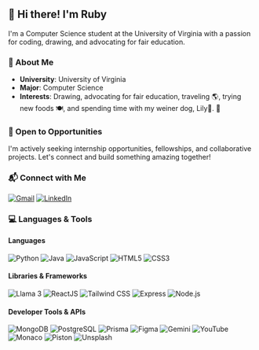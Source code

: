 ## 👋 Hi there! I'm Ruby

I'm a Computer Science student at the University of Virginia with a passion for coding, drawing, and advocating for fair education. 

### 🐾 About Me
- **University**: University of Virginia
- **Major**: Computer Science
- **Interests**: Drawing, advocating for fair education, traveling 🌎, trying new foods 🍽️, and spending time with my weiner dog, Lily🪷.
🐶
### 🌟 Open to Opportunities
I'm actively seeking internship opportunities, fellowships, and collaborative projects. Let's connect and build something amazing together!

### 📬 Connect with Me
[![Gmail](https://img.shields.io/badge/Gmail-D14836?style=flat&logo=gmail&logoColor=white)](mailto:oliveiraruby05@gmail.com)
[![LinkedIn](https://img.shields.io/badge/LinkedIn-0077B5?style=flat&logo=linkedin&logoColor=white)](https://www.linkedin.com/in/ruby-oliveira/)

### 💻 Languages & Tools

#### Languages
![Python](https://img.shields.io/badge/Python-3776AB?style=for-the-badge&logo=python&logoColor=white)
![Java](https://img.shields.io/badge/Java-007396?style=for-the-badge&logo=java&logoColor=white)
![JavaScript](https://img.shields.io/badge/JavaScript-F7DF1E?style=for-the-badge&logo=javascript&logoColor=black)
![HTML5](https://img.shields.io/badge/HTML5-E34F26?style=for-the-badge&logo=html5&logoColor=white)
![CSS3](https://img.shields.io/badge/CSS3-1572B6?style=for-the-badge&logo=css3&logoColor=white)

#### Libraries & Frameworks
![Llama 3](https://img.shields.io/badge/Llama%203-007ACC?style=for-the-badge&logo=llama&logoColor=white)
![ReactJS](https://img.shields.io/badge/ReactJS-61DAFB?style=for-the-badge&logo=react&logoColor=black)
![Tailwind CSS](https://img.shields.io/badge/Tailwind%20CSS-38B2AC?style=for-the-badge&logo=tailwind-css&logoColor=white)
![Express](https://img.shields.io/badge/Express-000000?style=for-the-badge&logo=express&logoColor=white)
![Node.js](https://img.shields.io/badge/Node.js-339933?style=for-the-badge&logo=node-dot-js&logoColor=white)

#### Developer Tools & APIs
![MongoDB](https://img.shields.io/badge/MongoDB-47A248?style=for-the-badge&logo=mongodb&logoColor=white)
![PostgreSQL](https://img.shields.io/badge/PostgreSQL-336791?style=for-the-badge&logo=postgresql&logoColor=white)
![Prisma](https://img.shields.io/badge/Prisma-2D3748?style=for-the-badge&logo=prisma&logoColor=white)
![Figma](https://img.shields.io/badge/Figma-F24E1E?style=for-the-badge&logo=figma&logoColor=white)
![Gemini](https://img.shields.io/badge/Gemini-FF6F61?style=for-the-badge&logo=gemini&logoColor=white)
![YouTube](https://img.shields.io/badge/YouTube-FF0000?style=for-the-badge&logo=youtube&logoColor=white)
![Monaco](https://img.shields.io/badge/Monaco-007ACC?style=for-the-badge&logo=monaco&logoColor=white)
![Piston](https://img.shields.io/badge/Piston-764ABC?style=for-the-badge&logo=piston&logoColor=white)
![Unsplash](https://img.shields.io/badge/Unsplash-000000?style=for-the-badge&logo=unsplash&logoColor=white)
